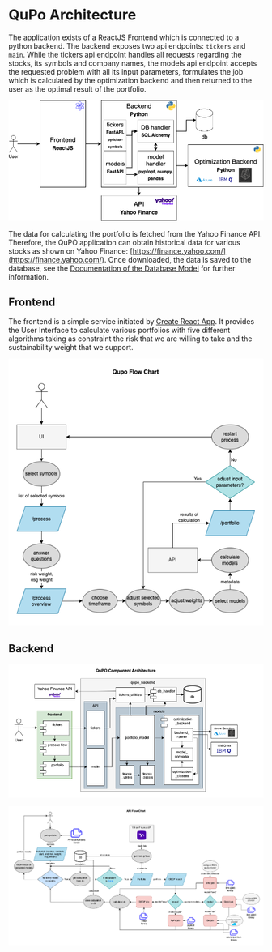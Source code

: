 # QuPo Architecture

The application exists of a ReactJS Frontend which is connected to a python backend. The backend exposes two api endpoints: `tickers` and `main`. While the tickers api endpoint handles all requests regarding the stocks, its symbols and company names, the models api endpoint accepts the requested problem with all its input parameters, formulates the job which is calculated by the optimization backend and then returned to the user as the optimal result of the portfolio.

![QuPO Technology Architecture](Qupo_Technology_Architecture.png)

The data for calculating the portfolio is fetched from the Yahoo Finance API. Therefore, the QuPO application can obtain historical data for various stocks as shown on Yahoo Finance: [https://finance.yahoo.com/](https://finance.yahoo.com/). Once downloaded, the data is saved to the database, see the [Documentation of the Database Model](../db/README.md) for further information.

## Frontend

The frontend is a simple service initiated by [Create React App](https://github.com/facebook/create-react-app). It provides the User Interface to calculate various portfolios with five different algorithms taking as constraint the risk that we are willing to take and the sustainability weight that we support.

![QuPO Flow Chart](Qupo_Flow_Chart.png)

## Backend

![QuPO Component Architecture](component_arch.png)

![QuPO API Flow Chart](API_Flow_Chart.png)
